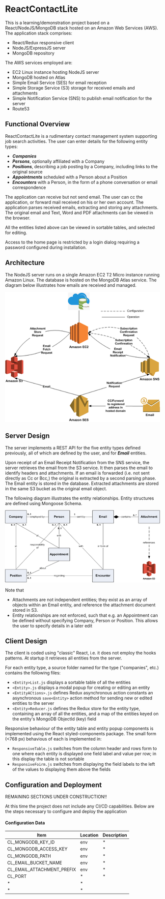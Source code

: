 # ReactContactLite

This is a learning/demonstration project based on a React/NodeJS/MongoDB stack hosted on an Amazon Web Services (AWS). The application stack comprises:

- React/Redux responsive client
- NodeJS/ExpressJS server
- MongoDB repository

The AWS services employed are:

- EC2 Linux instance hosting NodeJS server
- MongoDB hosted on Atlas
- Simple Email Service (SES) for email reception
- Simple Storage Service (S3) storage for received emails and attachments
- Simple Notification Service (SNS) to publish email notification for the server
- Route53

## Functional Overview

ReactContactLite is a rudimentary contact management system supporting job search activities. The user can enter details for the following entity types:

- ***Companies***
- ***Persons***, optionally affiliated with a Company
- ***Positions***, describing a job posting by a Company, including links to the original source
- ***Appointments*** scheduled with a Person about a Position
- ***Encounters*** with a Person, in the form of a phone conversation or email correspondence

The application can receive but not send email. The user can cc the application, or forward mail received on his or her own account. The application parses received emails, extracting and storing any attachments. The original email and Text, Word and PDF attachments can be viewed in the browser.

All the entities listed above can be viewed in sortable tables, and selected for editing.

Access to the home page is restricted by a login dialog requiring a password configured during installation. 

## Architecture

The NodeJS server runs on a single Amazon EC2 T2 Micro instance running Amazon Linux. The database is hosted on the MongoDB Atlas service. The diagram below illustrates how emails are received and managed.

![](https://github.com/rtthomas/ReactContactLite/blob/master/documents/ReactcontactLite.gif)

## Server Design

The server implements a REST API for the five entity types defined previously, all of which are defined by the user, and for ***Email*** entities. 

Upon receipt of an Email Receipt Notification from the SNS service, the server retrieves the email from the S3 service. It then parses the email to identify headers and attachments. If an email is forwarded (i.e. not sent directly as Cc or Bcc,) the original is extracted by a second parsing phase. The Email entity is stored in the database. Extracted attachments are stored in the same S3 bucket as the original email object.

The following diagram illustrates the entity relationships. Entity structures are defined using Mongoose Schema.

![](https://github.com/rtthomas/ReactContactLite/blob/master/documents/Entity-Relationship.gif)

Note that
- Attachments are not independent entities; they exist as an array of objects within an Email entity, and reference the attachment document stored in S3.
- Entity relationships are not enforced, such that e.g. an Appointment can be defined without specifying Company, Person or Position. This allows the user to specify details in a later edit  

## Client Design

The client is coded using "classic" React, i.e. it does not employ the hooks patterns. At startup it retrieves all entities from the server.

For each entity type, a source folder named for the type ("companies", etc.) contains the following files:
- `<Entity>List.js` displays a sortable table of all the entities
- `<Entity>.js` displays a modal popup for creating or editing an entity
- `<EntityACtions>.js` defines Redux asynchronous action constants an asynchronous `save<Entity>` action method for sending new or edited entities to the server
- `<Entity>Reducer.js` defines the Redux store for the entity type, containing an array of all the entities, and a map of the entities keyed on the entity's MongoDB ObjectId (key) field

Responsive behaviour of the entity table and entity popup components is implemented using the React styled-components package. The small form (<768 px) behavious of each is implemented in:
- `ResponsiveTable.js` switches from the column header and rows form to one where each entity is displayed one field label and value per row; in this display the table is not sortable
- `ResponsiveFoirm.js` switches from displaying the field labels to the left of the values to displaying them above the fields

## Configuration and Deployment

REMAINING SECTIONS UNDER CONSTRUCTION!!

At this time the project does not include any CI/CD capabilities. Below are the steps necessary to configure and deploy the application

#### Configuration Data

Item | Location | Description
--- | --- | ---
CL_MONGODB_KEY_ID |env | *
CL_MONGODB_ACCESS_KEY | env | *
CL_MONGODB_PATH | env | *
CL_EMAIL_BUCKET_NAME|env | *
CL_EMAIL_ATTACHMENT_PREFIX| env | *
CL_PORT| * | *
| * | *
| * | *
